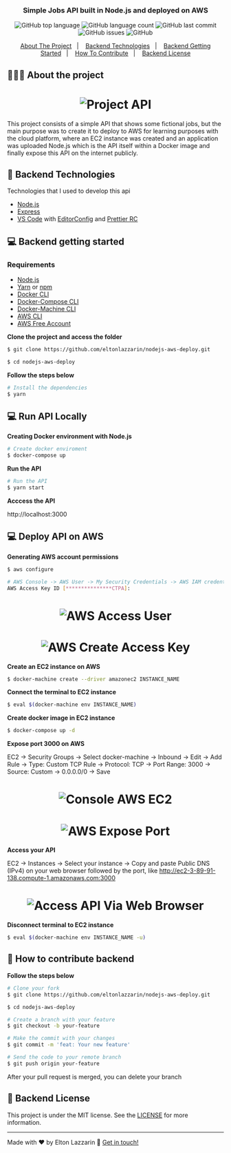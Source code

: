 <h3 align="center"> 
  Simple Jobs API built in Node.js and deployed on AWS
</h3>

<p align="center">
  <img alt="GitHub top language" src="https://img.shields.io/github/languages/top/eltonlazzarin/nodejs-aws-deploy">

  <img alt="GitHub language count" src="https://img.shields.io/github/languages/count/eltonlazzarin/nodejs-aws-deploy">

  <img alt="GitHub last commit" src="https://img.shields.io/github/last-commit/eltonlazzarin/nodejs-aws-deploy">

  <img alt="GitHub issues" src="https://img.shields.io/github/issues/eltonlazzarin/nodejs-aws-deploy">

  <img alt="GitHub" src="https://img.shields.io/github/license/eltonlazzarin/nodejs-aws-deploy">
</p>

<p align="center">
  <a href="#-about-the-project">About The Project</a>&nbsp;&nbsp;&nbsp;|&nbsp;&nbsp;&nbsp;
  <a href="#-backend-technologies">Backend Technologies</a>&nbsp;&nbsp;&nbsp;|&nbsp;&nbsp;&nbsp;
  <a href="#-backend-getting-started">Backend Getting Started</a>&nbsp;&nbsp;&nbsp;|&nbsp;&nbsp;&nbsp;
  <a href="#-how-to-contribute-backend">How To Contribute</a>&nbsp;&nbsp;&nbsp;|&nbsp;&nbsp;&nbsp;
  <a href="#-backend-license">Backend License</a>
</p>

## 👨🏻‍💻 About the project

<h1 align="center">
	<img alt="Project API" src="https://github.com/eltonlazzarin/nodejs-aws-deploy/blob/main/screenshots/api.png" />
</h1>

<p>
This project consists of a simple API that shows some fictional jobs, but the main purpose was to create it to deploy to AWS for learning purposes with the cloud platform, where an EC2 instance was created and an application was uploaded Node.js which is the API itself within a Docker image and finally expose this API on the internet publicly.</p>

## 🚀 Backend Technologies

Technologies that I used to develop this api

- [Node.js](https://nodejs.org/en)
- [Express](https://github.com/expressjs/express)
- [VS Code](https://code.visualstudio.com) with [EditorConfig](https://marketplace.visualstudio.com/items?itemName=EditorConfig.EditorConfig) and [Prettier RC](https://github.com/prettier/prettier)

## 💻 Backend getting started

### Requirements

- [Node.js](https://nodejs.org/en/)
- [Yarn](https://classic.yarnpkg.com/) or [npm](https://www.npmjs.com/)
- [Docker CLI](https://docs.docker.com/engine/reference/commandline/cli)
- [Docker-Compose CLI](https://docs.docker.com/compose/reference/overview)
- [Docker-Machine CLI](https://docs.docker.com/machine/install-machine)
- [AWS CLI](https://docs.aws.amazon.com/cli/latest/userguide/install-cliv2.html)
- [AWS Free Account](https://aws.amazon.com/free/)

**Clone the project and access the folder**

```bash
$ git clone https://github.com/eltonlazzarin/nodejs-aws-deploy.git

$ cd nodejs-aws-deploy
```

**Follow the steps below**

```bash
# Install the dependencies
$ yarn
```

## 💻 Run API Locally

**Creating Docker environment with Node.js**

```bash
# Create docker enviroment
$ docker-compose up
```

**Run the API**

```bash
# Run the API
$ yarn start
```

**Acccess the API**

http://localhost:3000

## 💻 Deploy API on AWS

**Generating AWS account permissions**

```bash
$ aws configure

# AWS Console -> AWS User -> My Security Credentials -> AWS IAM credential and click Create access key button and then copy Access key ID and paste bellow
AWS Access Key ID [***************CTPA]:
```

<h1 align="center">
	<img alt="AWS Access User" src="https://github.com/eltonlazzarin/nodejs-aws-deploy/blob/main/screenshots/console_user_security.png" />
</h1>

<h1 align="center">
	<img alt="AWS Create Access Key" src="https://github.com/eltonlazzarin/nodejs-aws-deploy/blob/main/screenshots/create_access_key.png" />
</h1>

**Create an EC2 instance on AWS**

```bash
$ docker-machine create --driver amazonec2 INSTANCE_NAME
```

**Connect the terminal to EC2 instance**

```bash
$ eval $(docker-machine env INSTANCE_NAME)
```

**Create docker image in EC2 instance**

```bash
$ docker-compose up -d
```

**Expose port 3000 on AWS**

EC2 -> Security Groups -> Select docker-machine -> Inbound -> Edit -> Add Rule -> Type: Custom TCP Rule -> Protocol: TCP -> Port Range: 3000 -> Source: Custom -> 0.0.0.0/0 -> Save

<h1 align="center">
	<img alt="Console AWS EC2" src="https://github.com/eltonlazzarin/nodejs-aws-deploy/blob/main/screenshots/console_ec2.png" />
</h1>

<h1 align="center">
	<img alt="AWS Expose Port" src="https://github.com/eltonlazzarin/nodejs-aws-deploy/blob/main/screenshots/expose_port.png" />
</h1>

**Access your API**

EC2 -> Instances -> Select your instance -> Copy and paste Public DNS (IPv4) on your web browser followed by the port, like http://ec2-3-89-91-138.compute-1.amazonaws.com:3000

<h1 align="center">
	<img alt="Access API Via Web Browser" src="https://github.com/eltonlazzarin/nodejs-aws-deploy/blob/main/screenshots/access_api.png" />
</h1>

**Disconnect terminal to EC2 instance**

```bash
$ eval $(docker-machine env INSTANCE_NAME -u)
```

## 🤔 How to contribute backend

**Follow the steps below**

```bash
# Clone your fork
$ git clone https://github.com/eltonlazzarin/nodejs-aws-deploy.git

$ cd nodejs-aws-deploy

# Create a branch with your feature
$ git checkout -b your-feature

# Make the commit with your changes
$ git commit -m 'feat: Your new feature'

# Send the code to your remote branch
$ git push origin your-feature
```

After your pull request is merged, you can delete your branch

## 📝 Backend License

This project is under the MIT license. See the [LICENSE](https://github.com/eltonlazzarin/nodejs-aws-deploy/blob/master/LICENSE) for more information.

---

Made with ♥ by Elton Lazzarin :wave: [Get in touch!](https://www.linkedin.com/in/eltonlazzarin/)
